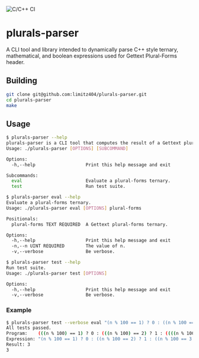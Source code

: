 ![C/C++ CI](https://github.com/limitz404/plurals-parser/workflows/C/C++%20CI/badge.svg)

# plurals-parser

A CLI tool and library intended to dynamically parse C++ style ternary, mathematical, and boolean expressions used for Gettext Plural-Forms header.

## Building

```sh
git clone git@github.com:limitz404/plurals-parser.git
cd plurals-parser
make
```

## Usage

```sh
$ plurals-parser --help
plurals-parser is a CLI tool that computes the result of a Gettext plural-forms ternary.
Usage: ./plurals-parser [OPTIONS] [SUBCOMMAND]

Options:
  -h,--help                   Print this help message and exit

Subcommands:
  eval                        Evaluate a plural-forms ternary.
  test                        Run test suite.
```

```sh
$ plurals-parser eval --help
Evaluate a plural-forms ternary.
Usage: ./plurals-parser eval [OPTIONS] plural-forms

Positionals:
  plural-forms TEXT REQUIRED  A Gettext plural-forms ternary.

Options:
  -h,--help                   Print this help message and exit
  -n,--n UINT REQUIRED        The value of n.
  -v,--verbose                Be verbose.
```

```sh
$ plurals-parser test --help
Run test suite.
Usage: ./plurals-parser test [OPTIONS]

Options:
  -h,--help                   Print this help message and exit
  -v,--verbose                Be verbose.
```

### Example

```sh
$ plurals-parser test --verbose eval "(n % 100 == 1) ? 0 : ((n % 100 == 2) ? 1 : ((n % 100 == 3 || n % 100 == 4) ? 2 : 3))" --n=5 --verbose
All tests passed.
Program:    (((n % 100) == 1) ? 0 : (((n % 100) == 2) ? 1 : ((((n % 100) == 3) || ((n % 100) == 4)) ? 2 : 3)))
Expression: "(n % 100 == 1) ? 0 : ((n % 100 == 2) ? 1 : ((n % 100 == 3 || n % 100 == 4) ? 2 : 3))"
Result: 3
3
```
